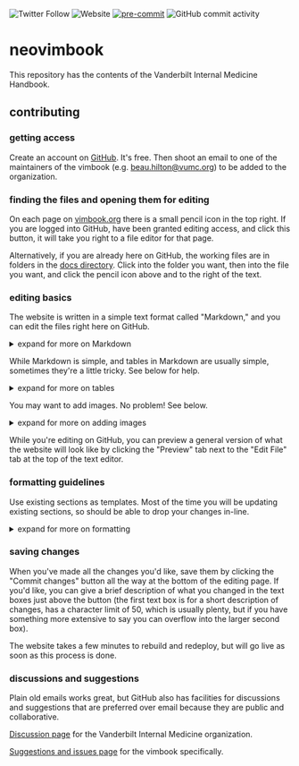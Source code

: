 
![Twitter Follow](https://img.shields.io/twitter/follow/VUMCMedicineRes?style=social)
![Website](https://img.shields.io/website?url=https%3A%2F%2Fvimbook.beauhilton.com)
[![pre-commit](https://img.shields.io/badge/pre--commit-enabled-brightgreen?logo=pre-commit&logoColor=white)](https://github.com/pre-commit/pre-commit)
![GitHub commit activity](https://img.shields.io/github/commit-activity/m/vanderbilt-internal-medicine/vimbook)

# neovimbook

This repository has the contents of the Vanderbilt Internal Medicine Handbook.


## contributing


### getting access

Create an account on [GitHub](https://github.com/).
It's free.
Then shoot an email to one of the maintainers of the vimbook (e.g. beau.hilton@vumc.org)
to be added to the organization.


### finding the files and opening them for editing

On each page on [vimbook.org](vimbook.beauhilton.com)
there is a small pencil icon in the top right.
If you are logged into GitHub,
have been granted editing access,
and click this button,
it will take you right to a file editor for that page.

Alternatively, if you are already here on GitHub,
the working files are in folders in the [docs directory](https://github.com/vanderbilt-internal-medicine/vimbook/tree/main/docs).
Click into the folder you want, then into the file you want,
and click the pencil icon above and to the right of the text.


### editing basics

The website is written in a simple text format called "Markdown,"
and you can edit the files right here on GitHub.

<details>
  <summary> expand for more on Markdown </summary>

Markdown is a very simple text format
that closely resembles the formatting
we tend to use in medical documentation.
E.g. a single '#' is used to denote a top-level header,
multiple '##' denote sub-headings,
'\-' are used to denote list items,
'\*' around things mark them as important.

The tool that builds the website will
convert this markup into prettier and uniform styles,
so you don't have to worry about getting the indentation or font just right.

Here's a [cheat sheet](https://www.markdownguide.org/cheat-sheet/)
for the main formatting options.

</details>

While Markdown is simple,
and tables in Markdown are usually simple,
sometimes they're a little tricky.
See below for help.

<details>
  <summary> expand for more on tables </summary>

If you have a simple table, use Markdown tables, described [here](https://www.markdownguide.org/extended-syntax/#tables).
(That link also contains a link to an [online tool](https://www.tablesgenerator.com/markdown_tables)
that makes the task much less tedious.)

If you have a complex table,
e.g. the [options for CAD evaluation](https://vimbook.beauhilton.com/cardiology/cardiology-chest-pain/#diagnostic-studies),
where the "Indications" column has cells that span several rows,
you may need to fall back to html tables,
which are a bit more complicated but by no means intractable.
Contact one of the maintainers.
If you can, make your table in Excel/Google Sheets/Word first (style it up how you like in one of those tools)
and send the file or link with your email.

If you're feeling intrepid,
you can make your html table yourself using this [online tool](https://www.tablesgenerator.com/html_tables),
which is a visual editor similar to Excel or Google Sheets,
with buttons for merging cells, etc.,
that will output the html table code.
It supports copy-paste from Excel/Sheets/Word.
(pro-tip: click the "Do not generate CSS" button)

</details>

You may want to add images. No problem! See below.

<details>
  <summary> expand for more on adding images</summary>

Below are some examples and best practices.

Here's a link for more on
[images in Markdown](https://www.markdownguide.org/basic-syntax/#images-1).

First, make sure you have the rights to the image
(i.e. you made it, 
  it's protected under public domain or fair use, 
  or you obtained rights from the appropriate source)

Then, the basic approach (add this line into your document):

`![cat](/docs/images/500.jpg)`

 Which will result in:
  
![cat](/docs/images/500.jpg)

The exclamation point is shorthand
that tells Markdown you would like to place an image here.

The brackets contain the "alt-text" for your image,
which is a brief description, useful for those with sight-related disability.
You can also see the alt-text if you hover your mouse over the image,
or long-press on a touch device.

Next you need to tell Markdown how to find the image file.

The image in the example lives in our repository,
in the "images" folder that lives under the "docs" folder.

All images should go here.

[Direct link to images folder](https://github.com/vanderbilt-internal-medicine/vimbook/tree/main/docs/images)

If you navigate to that folder,
you can drag and drop images from your file system,
or click the "+" button above and to the right of the list of files,
then "Upload files."

Give each image a descriptive name,
e.g. `parasternal-long.jpg` instead of just `image92.jpg`.
(`500.jpg` is 500 pixel image of a cute cat, included for testing).

A full example might look something like:

`![parasternal long view of cardiac ultrasound](../images/parasternal-long.jpg)`

**Important Note**

That `/docs/images/500.jpg` and `../images/parasternal-long.jpg`
business in the examples
tells the computer how to navigate your files and folders,
starting from wherever your current file is and going down into subfolders,
to find the file you want.

Because the section files for this book live in subfolders of `docs`,
you need to tell Markdown to go up to the main docs folder before looking
for the images folder. This is easy to do, but also easy to forget.

The parasternal-long example shows how to do it;
The `..` part is ancient computer shorthand for "go up one folder."

Since the images will always live in the same folder,
and the section files will always be in subfolders one level down from `docs`,
the most foolproof way to add a new image is to copy the whole parasternal-long example,
and only change the name of the image and the alt text.

</details>

While you're editing on GitHub,
you can preview a general version of what the website
will look like by clicking the "Preview" tab
next to the "Edit File" tab at the top of the text editor.

### formatting guidelines

Use existing sections as templates.
Most of the time you will be updating existing sections,
so should be able to drop your changes in-line.

<details>
  <summary> expand for more on formatting </summary>

File names: `subject-section.md`, e.g. `cardiology-acs.md`

Text formatting:

_rough example (adjusted to fit in this document):_

## topic du jour

Author-Name McGee, Author-Name ZcGee

---

### Background

in the beginning...

### Presentation

and then (s)he...

---

_end example._

Every section should start with a single '#',
which denotes a top-level header ("h1").
You can have no more than one section with a top-level header,
or the internal table of contents for each page will break.

Next put a blank line,
followed by the author name[s], in alphabetical order if more than one.

Then another blank line, and "---".
This will add a line before the text proper starts.

Most sections will have a single layer of subsections,
e.g. "Background", "Presentation", "Evaluation", "Management".
These should each be second-level headers, i.e. "##".

Sub-subsections (e.g. the "Management" subsection of ACS has sub-subsections for STEMI, NSTEMI, etc.) should each be third-level headers, i.e. "###".

You can use deeper levels of subsections (e.g. "####"),
but the website engine doesn't differentiate after the third level,
so readers won't be able to tell how deep the organizational rabbit hole goes.
Attempt to flatten the organization so you don't require deeper sectioning,
or consider splitting the topic into multiple topics.

</details>

### saving changes

When you've made all the changes you'd like,
save them by clicking the "Commit changes" button
all the way at the bottom of the editing page.
If you'd like, you can give a brief description of what you changed
in the text boxes just above the button
(the first text box is for a short description of changes,
has a character limit of 50, which is usually plenty,
but if you have something more extensive to say you can overflow into the larger second box).

The website takes a few minutes to rebuild and redeploy,
but will go live as soon as this process is done.


### discussions and suggestions

Plain old emails works great,
but GitHub also has facilities for discussions and suggestions
that are preferred over email because they are public and collaborative.

[Discussion page](https://github.com/vanderbilt-internal-medicine/vimbook/discussions) for the Vanderbilt Internal Medicine organization.

[Suggestions and issues page](https://github.com/vanderbilt-internal-medicine/vimbook/issues) for the vimbook specifically.
